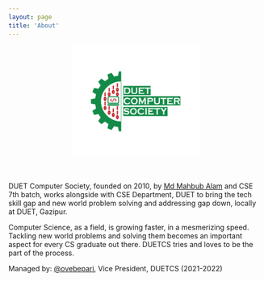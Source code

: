 ```yaml
---
layout: page
title: 'About'
---
```


<p align="center"> 
	<img src="/post_images/duetcs_logo.png" width="50%" alt="DUETCS Logo">
</p>
<br>

DUET Computer Society, founded on 2010, by <a href="https://sites.google.com/a/duet.ac.bd/mmalam/">Md Mahbub Alam</a> and CSE 7th batch, works alongside with CSE Department, DUET to bring the tech skill gap and new world problem solving and addressing gap down, locally at DUET, Gazipur.

Computer Science, as a field, is growing faster, in a mesmerizing speed. Tackling new world problems and solving them becomes an important aspect for every CS graduate out there. DUETCS tries and loves to be the part of the process.

Managed by: <a href="https://twitter.com/ovebepari">@ovebepari</a>, Vice President, DUETCS (2021-2022)